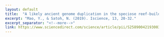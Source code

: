 ```yaml
---
layout: default
title:  "A likely ancient genome duplication in the speciose reef-building coral genus, Acropora"
excerpt: "Mao, Y., & Satoh, N. (2019). Iscience, 13, 20-32."
excerpt_separator: "<!--more-->"
link: https://www.sciencedirect.com/science/article/pii/S2589004219300355
--- 
```

